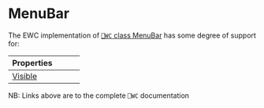 # MenuBar

The EWC implementation of [`⎕WC` class MenuBar](https://help.dyalog.com/19.0/index.htm#GUI/Objects/MenuBar.htm) has some degree of support for:

| Properties|  |  |  |
|--|--|--|--|
 |  [Visible](https://help.dyalog.com/19.0/index.htm#GUI/Properties/Visible.htm)  |                                                                                |                                                                                |                                                                               |

NB: Links above are to the complete `⎕WC` documentation
